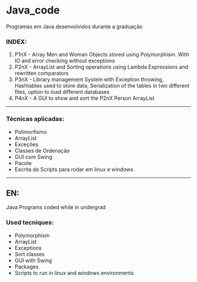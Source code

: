 # Java_code
Programas em Java desenvolvidos durante a graduação

### INDEX:
1. P1nX - Array Men and Woman Objects stored using Polymorphism. With IO and error checking without exceptions
2. P2nX - ArrayList and Sorting operations using Lambda Expressions and rewritten comparators
3. P3nX - Library management System with Exception throwing, Hashtables used to store data, Serialization of the tables in two different files, option to load different databases
4. P4nX - A GUI to show and sort the P2nX Person ArrayList
---
### Técnicas aplicadas:
* Polimorfismo
* ArrayList
* Exceções
* Classes de Ordenação
* GUI com Swing
* Pacote
* Escrita de Scripts para rodar em linux e windows
---
## EN:
Java Programs coded while in undergrad
### Used tecniques:
* Polymorphism
* ArrayList
* Exceptions
* Sort classes
* GUI with Swing
* Packages
* Scripts to run in linux and windows environments
